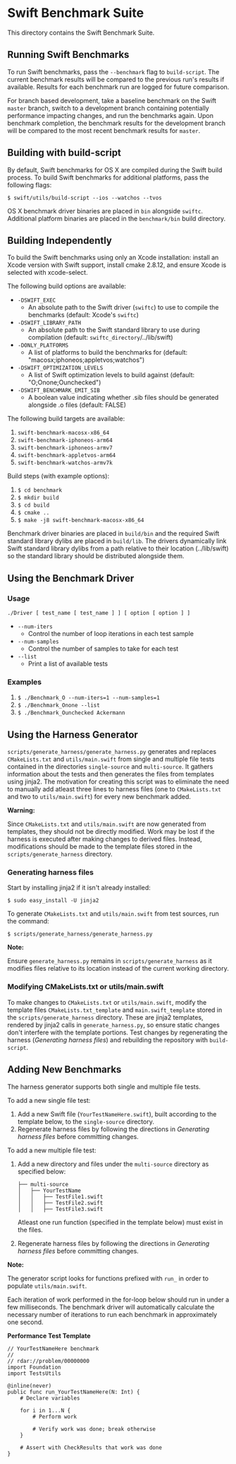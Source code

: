 Swift Benchmark Suite
=====================

This directory contains the Swift Benchmark Suite.

Running Swift Benchmarks
------------------------

To run Swift benchmarks, pass the `--benchmark` flag to `build-script`. The
current benchmark results will be compared to the previous run's results if
available. Results for each benchmark run are logged for future comparison.

For branch based development, take a baseline benchmark on the Swift `master`
branch, switch to a development branch containing potentially performance
impacting changes, and run the benchmarks again. Upon benchmark completion, the
benchmark results for the development branch will be compared to the most
recent benchmark results for `master`.

Building with build-script
--------------------------

By default, Swift benchmarks for OS X are compiled during the Swift build
process. To build Swift benchmarks for additional platforms, pass the following
flags:

    $ swift/utils/build-script --ios --watchos --tvos

OS X benchmark driver binaries are placed in `bin` alongside `swiftc`.
Additional platform binaries are placed in the `benchmark/bin` build directory.

Building Independently
----------------------

To build the Swift benchmarks using only an Xcode installation: install an
Xcode version with Swift support, install cmake 2.8.12, and ensure Xcode is
selected with xcode-select.

The following build options are available:

* `-DSWIFT_EXEC`
    * An absolute path to the Swift driver (`swiftc`) to use to compile the
      benchmarks (default: Xcode's `swiftc`)
* `-DSWIFT_LIBRARY_PATH`
    * An absolute path to the Swift standard library to use during compilation
      (default: `swiftc_directory`/../lib/swift)
* `-DONLY_PLATFORMS`
    * A list of platforms to build the benchmarks for
      (default: "macosx;iphoneos;appletvos;watchos")
* `-DSWIFT_OPTIMIZATION_LEVELS`
    * A list of Swift optimization levels to build against
      (default: "O;Onone;Ounchecked")
* `-DSWIFT_BENCHMARK_EMIT_SIB`
    * A boolean value indicating whether .sib files should be generated
      alongside .o files (default: FALSE)

The following build targets are available:

1. `swift-benchmark-macosx-x86_64`
2. `swift-benchmark-iphoneos-arm64`
3. `swift-benchmark-iphoneos-armv7`
4. `swift-benchmark-appletvos-arm64`
5. `swift-benchmark-watchos-armv7k`

Build steps (with example options):

1. `$ cd benchmark`
2. `$ mkdir build`
3. `$ cd build`
4. `$ cmake ..`
5. `$ make -j8 swift-benchmark-macosx-x86_64`

Benchmark driver binaries are placed in `build/bin` and the required Swift
standard library dylibs are placed in `build/lib`. The drivers dynamically link
Swift standard library dylibs from a path relative to their location
(../lib/swift) so the standard library should be distributed alongside them.

Using the Benchmark Driver
--------------------------

### Usage

`./Driver [ test_name [ test_name ] ] [ option [ option ] ]`

* `--num-iters`
    * Control the number of loop iterations in each test sample
* `--num-samples`
    * Control the number of samples to take for each test
* `--list`
    * Print a list of available tests

### Examples

1. `$ ./Benchmark_O --num-iters=1 --num-samples=1`
2. `$ ./Benchmark_Onone --list`
3. `$ ./Benchmark_Ounchecked Ackermann`

Using the Harness Generator
---------------------------

`scripts/generate_harness/generate_harness.py` generates and replaces
`CMakeLists.txt` and `utils/main.swift` from single and multiple file tests
contained in the directories `single-source` and `multi-source`. It gathers
information about the tests and then generates the files from templates using
jinja2. The motivation for creating this script was to eliminate the need to
manually add atleast three lines to harness files (one to `CMakeLists.txt` and
two to `utils/main.swift`) for every new benchmark added.

**Warning:**

Since `CMakeLists.txt` and `utils/main.swift` are now generated from templates,
they should not be directly modified. Work may be lost if the harness is
executed after making changes to derived files. Instead, modifications should
be made to the template files stored in the `scripts/generate_harness`
directory.

### Generating harness files

Start by installing jinja2 if it isn't already installed:

    $ sudo easy_install -U jinja2

To generate `CMakeLists.txt` and `utils/main.swift` from test sources, run the
command:

    $ scripts/generate_harness/generate_harness.py

**Note:**

Ensure `generate_harness.py` remains in `scripts/generate_harness` as it
modifies files relative to its location instead of the current working
directory.

### Modifying CMakeLists.txt or utils/main.swift

To make changes to `CMakeLists.txt` or `utils/main.swift`, modify the template
files `CMakeLists.txt_template` and `main.swift_template` stored in the
`scripts/generate_harness` directory. These are jinja2 templates, rendered by
jinja2 calls in `generate_harness.py`, so ensure static changes don't interfere
with the template portions. Test changes by regenerating the harness
(*Generating harness files*) and rebuilding the repository with `build-script`.

Adding New Benchmarks
---------------------

The harness generator supports both single and multiple file tests.

To add a new single file test:

1.  Add a new Swift file (`YourTestNameHere.swift`), built according to
    the template below, to the `single-source` directory.
2.  Regenerate harness files by following the directions in
    *Generating harness files* before committing changes.

To add a new multiple file test:

1.  Add a new directory and files under the `multi-source` directory as
    specified below:

        ├── multi-source
        │   ├── YourTestName
        │   │   ├── TestFile1.swift
        │   │   ├── TestFile2.swift
        │   │   ├── TestFile3.swift

    Atleast one run function (specified in the template below) must
    exist in the files.

2.  Regenerate harness files by following the directions in
    *Generating harness files* before committing changes.

**Note:**

The generator script looks for functions prefixed with `run_` in order to
populate `utils/main.swift`.

Each iteration of work performed in the for-loop below should run in under a
few milliseconds. The benchmark driver will automatically calculate the
necessary number of iterations to run each benchmark in approximately one
second.

**Performance Test Template**

``` {.sourceCode .swift}
// YourTestNameHere benchmark
//
// rdar://problem/00000000
import Foundation
import TestsUtils

@inline(never)
public func run_YourTestNameHere(N: Int) {
    # Declare variables

    for i in 1...N {
        # Perform work

        # Verify work was done; break otherwise
    }

    # Assert with CheckResults that work was done
}
```

